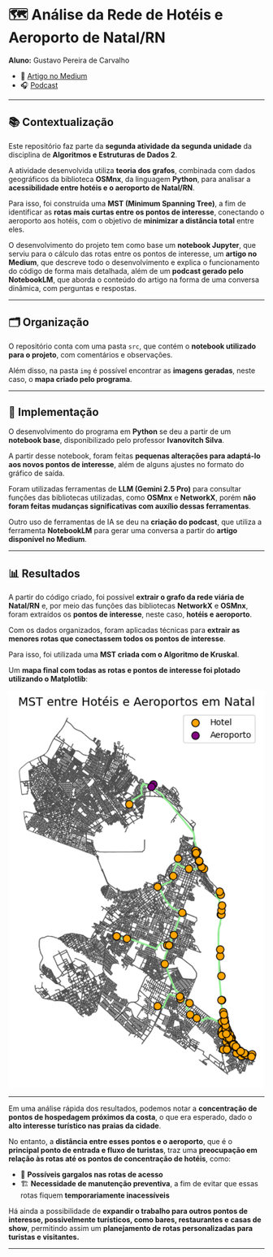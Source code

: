 # 🗺️ Análise da Rede de Hotéis e Aeroporto de Natal/RN

**Aluno:** Gustavo Pereira de Carvalho

- 📄 [Artigo no Medium](https://medium.com/@hframe032/análise-da-rede-de-hotéis-e-aeroportos-em-natal-rn-666f47dcc86a)  
- 🎧 [Podcast](https://notebooklm.google.com/notebook/bdf9420b-b352-4728-8d79-07daa042ac46/audio)  

---

## 📚 Contextualização

Este repositório faz parte da **segunda atividade da segunda unidade** da disciplina de **Algoritmos e Estruturas de Dados 2**.  

A atividade desenvolvida utiliza **teoria dos grafos**, combinada com dados geográficos da biblioteca **OSMnx**, da linguagem **Python**, para analisar a **acessibilidade entre hotéis e o aeroporto de Natal/RN**.  

Para isso, foi construída uma **MST (Minimum Spanning Tree)**, a fim de identificar as **rotas mais curtas entre os pontos de interesse**, conectando o aeroporto aos hotéis, com o objetivo de **minimizar a distância total** entre eles.  

O desenvolvimento do projeto tem como base um **notebook Jupyter**, que serviu para o cálculo das rotas entre os pontos de interesse, um **artigo no Medium**, que descreve todo o desenvolvimento e explica o funcionamento do código de forma mais detalhada, além de um **podcast gerado pelo NotebookLM**, que aborda o conteúdo do artigo na forma de uma conversa dinâmica, com perguntas e respostas.

---

## 🗂️ Organização

O repositório conta com uma pasta `src`, que contém o **notebook utilizado para o projeto**, com comentários e observações.  

Além disso, na pasta `img` é possível encontrar as **imagens geradas**, neste caso, o **mapa criado pelo programa**.

---

## 🧠 Implementação

O desenvolvimento do programa em **Python** se deu a partir de um **notebook base**, disponibilizado pelo professor **Ivanovitch Silva**.  

A partir desse notebook, foram feitas **pequenas alterações para adaptá-lo aos novos pontos de interesse**, além de alguns ajustes no formato do gráfico de saída.  

Foram utilizadas ferramentas de **LLM (Gemini 2.5 Pro)** para consultar funções das bibliotecas utilizadas, como **OSMnx** e **NetworkX**, porém **não foram feitas mudanças significativas com auxílio dessas ferramentas**.  

Outro uso de ferramentas de IA se deu na **criação do podcast**, que utiliza a ferramenta **NotebookLM** para gerar uma conversa a partir do **artigo disponível no Medium**.

---

## 📊 Resultados

A partir do código criado, foi possível **extrair o grafo da rede viária de Natal/RN** e, por meio das funções das bibliotecas **NetworkX** e **OSMnx**, foram extraídos os **pontos de interesse**, neste caso, **hotéis e aeroporto**.  

Com os dados organizados, foram aplicadas técnicas para **extrair as menores rotas que conectassem todos os pontos de interesse**.  

Para isso, foi utilizada uma **MST criada com o Algoritmo de Kruskal**.  

Um **mapa final com todas as rotas e pontos de interesse foi plotado utilizando o Matplotlib**:

<div align="center">
  <img src="img/MapaKruskal.png" alt="Mapa da MST entre hotéis e aeroporto de Natal/RN" width="600"/>
</div>

---

Em uma análise rápida dos resultados, podemos notar a **concentração de pontos de hospedagem próximos da costa**, o que era esperado, dado o **alto interesse turístico nas praias da cidade**.  

No entanto, a **distância entre esses pontos e o aeroporto**, que é o **principal ponto de entrada e fluxo de turistas**, traz uma **preocupação em relação às rotas até os pontos de concentração de hotéis**, como:  
- 🚧 **Possíveis gargalos nas rotas de acesso**  
- 🏗️ **Necessidade de manutenção preventiva**, a fim de evitar que essas rotas fiquem **temporariamente inacessíveis**

Há ainda a possibilidade de **expandir o trabalho para outros pontos de interesse, possivelmente turísticos, como bares, restaurantes e casas de show**, permitindo assim um **planejamento de rotas personalizadas para turistas e visitantes.**

---

